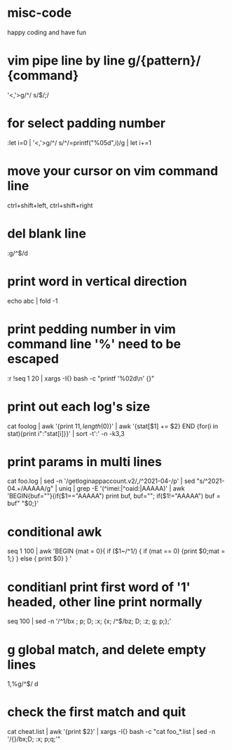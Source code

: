 # misc-code
happy coding and have fun

# vim pipe line by line g/{pattern}/ {command}
'<,'>g/^/ s/$/;/

# for select padding number
:let i=0 | '<,'>g/^/ s/^/\=printf("%05d",i)/g | let i+=1

# move your cursor on vim command line
ctrl+shift+left, ctrl+shift+right

# del blank line
:g/^$/d

# print word in vertical direction
echo abc | fold -1

# print pedding number in vim command line '%' need to be escaped
:r !seq 1 20 | xargs -I{} bash -c "printf '\%02d\n' {}"

# print out each log's size
cat foolog | awk '{print $11, length($0)}' | awk '{stat[$1] += $2} END {for(i in stat){print i":"stat[i]}}' | sort -t':' -n -k3,3

# print params in multi lines
cat foo.log | sed -n '/getloginappaccount.v2/,/^2021-04-/p' |
    sed "s/^2021-04.\+/AAAAA/g" | uniq |
        grep -E '(^imei:|^oaid:|AAAAA)' |
            awk 'BEGIN{buf=""}{if($1=="AAAAA") print buf, buf=""; if($1!="AAAAA") buf = buf" "$0;}'

# conditional awk
seq 1 100 | awk 'BEGIN {mat = 0}{ if ($1~/^1/) { if (mat == 0) {print $0;mat = 1;} } else { print $0} } '

# conditianl print first word of '1' headed, other line print normally
seq 100 | sed -n '/^1/bx ; p; D; :x; {x; /^$/bz; D; :z; g; p;};'

# g global match, and delete empty lines
1,%g/^$/ d

# check the first match and quit
cat cheat.list | awk '{print $2}' | xargs -I{} bash -c "cat foo_*.list | sed -n '/{}/bx;D; :x; p;q;'"
